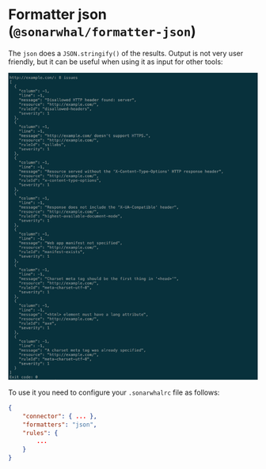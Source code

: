 # Formatter json (`@sonarwhal/formatter-json`)

The `json` does a `JSON.stringify()` of the results. Output is not very user
friendly, but it can be useful when using it as input for other tools:

![Example output for the json formatter](images/json-output.png)

To use it you need to configure your `.sonarwhalrc` file as follows:

```json
{
    "connector": { ... },
    "formatters": "json",
    "rules": {
        ...
    }
}
```
